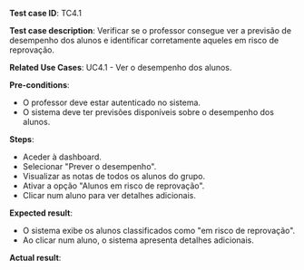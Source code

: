 **Test case ID**: TC4.1

**Test case description**: Verificar se o professor consegue ver a previsão de desempenho dos alunos e identificar corretamente aqueles em risco de reprovação.

**Related Use Cases**: UC4.1 - Ver o desempenho dos alunos.

**Pre-conditions**:

- O professor deve estar autenticado no sistema.
- O sistema deve ter previsões disponíveis sobre o desempenho dos alunos.

**Steps**:

- Aceder à dashboard.
- Selecionar "Prever o desempenho".
- Visualizar as notas de todos os alunos do grupo.
- Ativar a opção "Alunos em risco de reprovação".
- Clicar num aluno para ver detalhes adicionais.

**Expected result**:

- O sistema exibe os alunos classificados como "em risco de reprovação".
- Ao clicar num aluno, o sistema apresenta detalhes adicionais.

**Actual result**:
